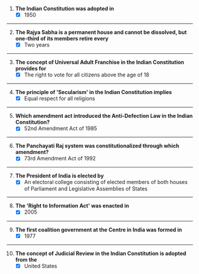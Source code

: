 1. **The Indian Constitution was adopted in**
	- [x] 1950
---
2. **The Rajya Sabha is a permanent house and cannot be dissolved, but one-third of its members retire every**
	- [x] Two years
---
3. **The concept of Universal Adult Franchise in the Indian Constitution provides for**
	- [x] The right to vote for all citizens above the age of 18
---
4. **The principle of 'Secularism' in the Indian Constitution implies**
	- [x] Equal respect for all religions
---
5. **Which amendment act introduced the Anti-Defection Law in the Indian Constitution?**
	- [x] 52nd Amendment Act of 1985
---
6. **The Panchayati Raj system was constitutionalized through which amendment?**
	- [x] 73rd Amendment Act of 1992
---
7. **The President of India is elected by**
	- [x] An electoral college consisting of elected members of both houses of Parliament and Legislative Assemblies of States
---
8. **The 'Right to Information Act' was enacted in**
	- [x] 2005
---
9. **The first coalition government at the Centre in India was formed in**
	- [x] 1977
---
10. **The concept of Judicial Review in the Indian Constitution is adopted from the**
	- [x] United States